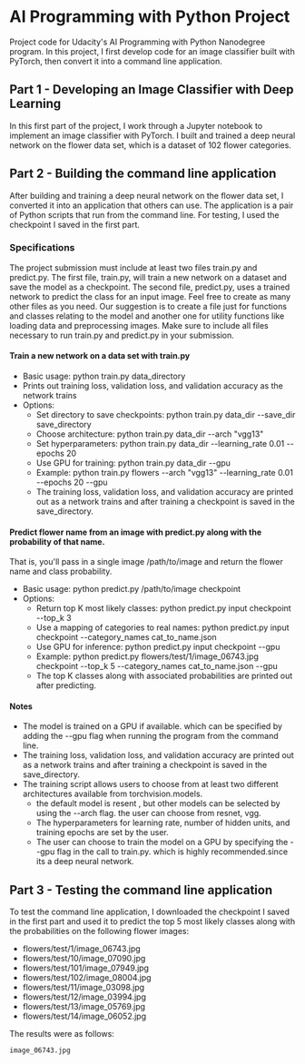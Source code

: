 # AI Programming with Python Project

Project code for Udacity's AI Programming with Python Nanodegree program. In this project, I first develop code for an image classifier built with PyTorch, then convert it into a command line application.

## Part 1 - Developing an Image Classifier with Deep Learning

In this first part of the project, I work through a Jupyter notebook to implement an image classifier with PyTorch. I built and trained a deep neural network on the flower data set, which is a dataset of 102 flower categories.


## Part 2 - Building the command line application

After building and training a deep neural network on the flower data set, I converted it into an application that others can use. The application is a pair of Python scripts that run from the command line. For testing, I used the checkpoint I saved in the first part.


### Specifications

The project submission must include at least two files train.py and predict.py. The first file, train.py, will train a new network on a dataset and save the model as a checkpoint. The second file, predict.py, uses a trained network to predict the class for an input image. Feel free to create as many other files as you need. Our suggestion is to create a file just for functions and classes relating to the model and another one for utility functions like loading data and preprocessing images. Make sure to include all files necessary to run train.py and predict.py in your submission.

#### Train a new network on a data set with train.py

* Basic usage: python train.py data_directory
* Prints out training loss, validation loss, and validation accuracy as the network trains
* Options:
  * Set directory to save checkpoints: python train.py data_dir --save_dir save_directory
  * Choose architecture: python train.py data_dir --arch "vgg13"
  * Set hyperparameters: python train.py data_dir --learning_rate 0.01 --epochs 20
  * Use GPU for training: python train.py data_dir --gpu
  * Example: python train.py flowers --arch "vgg13" --learning_rate 0.01  --epochs 20 --gpu
  * The training loss, validation loss, and validation accuracy are printed out as a network trains and after training a checkpoint is saved in the save_directory.


#### Predict flower name from an image with predict.py along with the probability of that name. 
That is, you'll pass in a single image /path/to/image and return the flower name and class probability.

* Basic usage: python predict.py /path/to/image checkpoint
* Options:
  * Return top K most likely classes: python predict.py input checkpoint --top_k 3
  * Use a mapping of categories to real names: python predict.py input checkpoint --category_names cat_to_name.json
  * Use GPU for inference: python predict.py input checkpoint --gpu
  * Example: python predict.py flowers/test/1/image_06743.jpg checkpoint --top_k 5 --category_names cat_to_name.json --gpu
  * The top K classes along with associated probabilities are printed out after predicting.

#### Notes
* The model is trained on a GPU if available. which can be specified by adding the --gpu flag when running the program from the command line.
* The training loss, validation loss, and validation accuracy are printed out as a network trains and after training a checkpoint is saved in the save_directory.
* The training script allows users to choose from at least two different architectures available from torchvision.models.
   * the default model is resent , but other models can be selected by using the --arch flag. the user can choose from resnet, vgg.
   * The hyperparameters for learning rate, number of hidden units, and training epochs are set by the user.
   * The user can choose to train the model on a GPU by specifying the --gpu flag in the call to train.py. which is highly recommended.since its a deep neural network.


## Part 3 - Testing the command line application

To test the command line application, I downloaded the checkpoint I saved in the first part and used it to predict the top 5 most 
likely classes along with the probabilities on the following flower images:

* flowers/test/1/image_06743.jpg
* flowers/test/10/image_07090.jpg
* flowers/test/101/image_07949.jpg
* flowers/test/102/image_08004.jpg
* flowers/test/11/image_03098.jpg
* flowers/test/12/image_03994.jpg
* flowers/test/13/image_05769.jpg
* flowers/test/14/image_06052.jpg

The results were as follows:

```
image_06743.jpg


